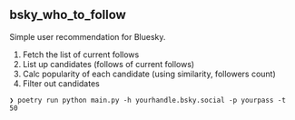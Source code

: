 ## bsky_who_to_follow
Simple user recommendation for Bluesky. 

1. Fetch the list of current follows
2. List up candidates (follows of current follows)
3. Calc popularity of each candidate (using similarity, followers count)
4. Filter out candidates

```
❯ poetry run python main.py -h yourhandle.bsky.social -p yourpass -t 50
```
